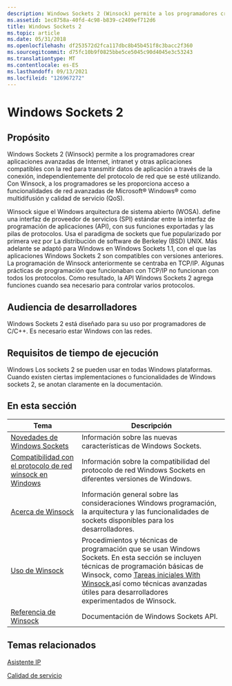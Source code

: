 ```yaml
---
description: Windows Sockets 2 (Winsock) permite a los programadores crear aplicaciones avanzadas de Internet, intranet y otras aplicaciones compatibles con la red para transmitir datos de aplicación a través de la conexión, independientemente del protocolo de red que se esté utilizando.
ms.assetid: 1ec8758a-40fd-4c98-b839-c2409ef712d6
title: Windows Sockets 2
ms.topic: article
ms.date: 05/31/2018
ms.openlocfilehash: df253572d2fca117dbc8b45b451f8c3bacc2f360
ms.sourcegitcommit: d75fc10b9f0825bbe5ce5045c90d4045e3c53243
ms.translationtype: MT
ms.contentlocale: es-ES
ms.lasthandoff: 09/13/2021
ms.locfileid: "126967272"
---
```

# <a name="windows-sockets-2"></a>Windows Sockets 2

## <a name="purpose"></a>Propósito

Windows Sockets 2 (Winsock) permite a los programadores crear aplicaciones avanzadas de Internet, intranet y otras aplicaciones compatibles con la red para transmitir datos de aplicación a través de la conexión, independientemente del protocolo de red que se esté utilizando. Con Winsock, a los programadores se les proporciona acceso a funcionalidades de red avanzadas de Microsoft® Windows® como multidifusión y calidad de servicio (QoS).

Winsock sigue el Windows arquitectura de sistema abierto (WOSA). define una interfaz de proveedor de servicios (SPI) estándar entre la interfaz de programación de aplicaciones (API), con sus funciones exportadas y las pilas de protocolos. Usa el paradigma de sockets que fue popularizado por primera vez por La distribución de software de Berkeley (BSD) UNIX. Más adelante se adaptó para Windows en Windows Sockets 1.1, con el que las aplicaciones Windows Sockets 2 son compatibles con versiones anteriores. La programación de Winsock anteriormente se centraba en TCP/IP. Algunas prácticas de programación que funcionaban con TCP/IP no funcionan con todos los protocolos. Como resultado, la API Windows Sockets 2 agrega funciones cuando sea necesario para controlar varios protocolos.

## <a name="developer-audience"></a>Audiencia de desarrolladores

Windows Sockets 2 está diseñado para su uso por programadores de C/C++. Es necesario estar Windows con las redes.

## <a name="run-time-requirements"></a>Requisitos de tiempo de ejecución

Windows Los sockets 2 se pueden usar en todas Windows plataformas. Cuando existen ciertas implementaciones o funcionalidades de Windows sockets 2, se anotan claramente en la documentación.

## <a name="in-this-section"></a>En esta sección



| Tema                                                                                             | Descripción                                                                                                                                                                                                                                                                                 |
|---------------------------------------------------------------------------------------------------|---------------------------------------------------------------------------------------------------------------------------------------------------------------------------------------------------------------------------------------------------------------------------------------------|
| [Novedades de Windows Sockets](what-s-new-for-windows-sockets-2.md)<br/>                 | Información sobre las nuevas características de Windows Sockets.<br/>                                                                                                                                                                                                                                 |
| [Compatibilidad con el protocolo de red winsock en Windows](network-protocol-support-in-windows.md)<br/> | Información sobre la compatibilidad del protocolo de red Windows Sockets en diferentes versiones de Windows.<br/>                                                                                                                                                                                    |
| [Acerca de Winsock](about-winsock.md)<br/>                                                     | Información general sobre las consideraciones Windows programación, la arquitectura y las funcionalidades de sockets disponibles para los desarrolladores.<br/>                                                                                                                                                       |
| [Uso de Winsock](using-winsock.md)<br/>                                                     | Procedimientos y técnicas de programación que se usan Windows Sockets. En esta sección se incluyen técnicas de programación básicas de Winsock, como [Tareas iniciales With Winsock,](getting-started-with-winsock.md)así como técnicas avanzadas útiles para desarrolladores experimentados de Winsock.<br/> |
| [Referencia de Winsock](winsock-reference.md)<br/>                                             | Documentación de Windows Sockets API.<br/>                                                                                                                                                                                                                                        |



 

## <a name="related-topics"></a>Temas relacionados

<dl> <dt>

[Asistente IP](../iphlp/ip-helper-start-page.md)
</dt> <dt>

[Calidad de servicio](/previous-versions/windows/desktop/qos/qos-start-page)
</dt> </dl>

 

 
